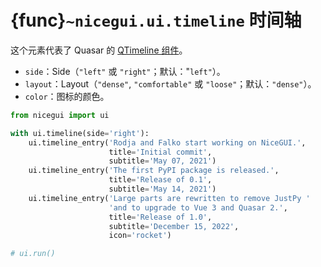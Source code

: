 # {func}`~nicegui.ui.timeline` 时间轴

这个元素代表了 Quasar 的 [QTimeline 组件](https://quasar.dev/vue-components/timeline#qtimeline-api)。

- `side`：Side（`"left"` 或 `"right"`；默认："`left"`）。
- `layout`：Layout（`"dense"`, `"comfortable"` 或 `"loose"`；默认：`"dense"`）。
- `color`：图标的颜色。

```python
from nicegui import ui

with ui.timeline(side='right'):
    ui.timeline_entry('Rodja and Falko start working on NiceGUI.',
                      title='Initial commit',
                      subtitle='May 07, 2021')
    ui.timeline_entry('The first PyPI package is released.',
                      title='Release of 0.1',
                      subtitle='May 14, 2021')
    ui.timeline_entry('Large parts are rewritten to remove JustPy '
                      'and to upgrade to Vue 3 and Quasar 2.',
                      title='Release of 1.0',
                      subtitle='December 15, 2022',
                      icon='rocket')

# ui.run()
```
